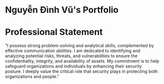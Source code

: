 # Nguyễn Đình Vũ's Portfolio
# Professional Statement
"I possess strong problem-solving and analytical skills, complemented by effective communication abilities. I am dedicated to identifying and analyzing potential risks, threats, and vulnerabilities to ensure the confidentiality, integrity, and availability of assets. My commitment is to help safeguard organizations and individuals by enhancing their security posture. I deeply value the critical role that security plays in protecting both organizations and people."
